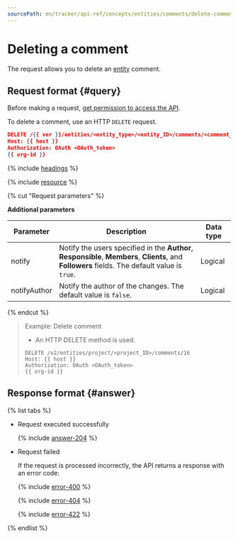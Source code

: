 ```yaml
---
sourcePath: en/tracker/api-ref/concepts/entities/comments/delete-comment.md
---
```

# Deleting a comment

The request allows you to delete an [entity](../about-entities.md) comment.

## Request format {#query}

Before making a request, [get permission to access the API](../../access.md).

To delete a comment, use an HTTP `DELETE` request.

```json
DELETE /{{ ver }}/entities/<entity_type>/<entity_ID>/comments/<comment_ID>
Host: {{ host }}
Authorization: OAuth <OAuth_token>
{{ org-id }}
```

{% include [headings](../../../../_includes/tracker/api/headings.md) %}

{% include [resource](../../../../_includes/tracker/api/resource-entity-comment.md) %}

{% cut "Request parameters" %}

**Additional parameters**

| Parameter | Description | Data type |
-------- | -------- | ----------
| notify | Notify the users specified in the **Author**, **Responsible**, **Members**, **Clients**, and **Followers** fields. The default value is `true`. | Logical |
| notifyAuthor | Notify the author of the changes. The default value is `false`. | Logical |

{% endcut %}

> Example: Delete comment
>
> - An HTTP DELETE method is used.
>
> ```
> DELETE /v2/entities/project/<project_ID>/comments/16
> Host: {{ host }}
> Authorization: OAuth <OAuth_token>
> {{ org-id }}
> ```

## Response format {#answer}

{% list tabs %}

- Request executed successfully

   {% include [answer-204](../../../../_includes/tracker/api/answer-204.md) %}

- Request failed

   If the request is processed incorrectly, the API returns a response with an error code:

   {% include [error-400](../../../../_includes/tracker/api/answer-error-400.md) %}

   {% include [error-404](../../../../_includes/tracker/api/answer-error-404.md) %}

   {% include [error-422](../../../../_includes/tracker/api/answer-error-422.md) %}

{% endlist %}
